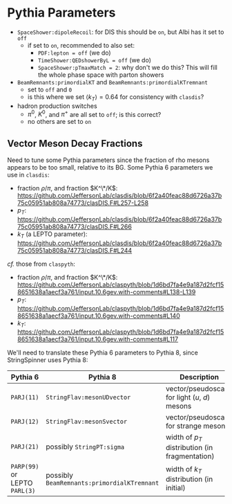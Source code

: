 # Pythia Parameters

- `SpaceShower:dipoleRecoil`: for DIS this should be `on`, but Albi has it set to `off`
  - if set to `on`, recommended to also set:
    - `PDF:lepton = off` (we do)
    - `TimeShower:QEDshowerByL = off` (we do)
    - `SpaceShower:pTmaxMatch = 2`: why don't we do this? This will fill the whole phase space with parton showers
- `BeamRemnants:primordialKT` and `BeamRemnants:primordialKTremnant`
  - set to `off` and `0`
  - is this where we set $\langle k_T \rangle = 0.64$ for consistency with `clasdis`?
- hadron production switches
  - $\pi^0$, $K^0$, and $\pi^+$ are all set to `off`; is this correct?
  - no others are set to `on`

## Vector Meson Decay Fractions

Need to tune some Pythia parameters since the fraction of rho mesons appears to be too small, relative to its BG. Some Pythia 6 parameters we use in `clasdis`:
- fraction $\rho/\pi$, and fraction $K^\*/K$: <https://github.com/JeffersonLab/clasdis/blob/6f2a40feac88d6726a37b75c05951ab808a74773/clasDIS.F#L257-L258>
- $p_T$: <https://github.com/JeffersonLab/clasdis/blob/6f2a40feac88d6726a37b75c05951ab808a74773/clasDIS.F#L266>
- $k_T$ (a LEPTO parameter): <https://github.com/JeffersonLab/clasdis/blob/6f2a40feac88d6726a37b75c05951ab808a74773/clasDIS.F#L244>

_cf._ those from `claspyth`:
- fraction $\rho/\pi$, and fraction $K^\*/K$: <https://github.com/JeffersonLab/claspyth/blob/1d6bd7fa4e9a187d2fcf158651638a1aecf3a761/input.10.6gev.with-comments#L138-L139>
- $p_T$: <https://github.com/JeffersonLab/claspyth/blob/1d6bd7fa4e9a187d2fcf158651638a1aecf3a761/input.10.6gev.with-comments#L140>
- $k_T$: <https://github.com/JeffersonLab/claspyth/blob/1d6bd7fa4e9a187d2fcf158651638a1aecf3a761/input.10.6gev.with-comments#L117>

We'll need to translate these Pythia 6 parameters to Pythia 8, since StringSpinner uses Pythia 8:

| Pythia 6                      | Pythia 8                                    | Description                                     |
| ---                           | ---                                         | ---                                             |
| `PARJ(11)`                    | `StringFlav:mesonUDvector`                  | vector/pseudoscalar for light ($u$, $d$) mesons |
| `PARJ(12)`                    | `StringFlav:mesonSvector`                   | vector/pseudoscalar for strange mesons          |
| `PARJ(21)`                    | possibly `StringPT:sigma`                   | width of $p_T$ distribution (in fragmentation)  |
| `PARP(99)` or LEPTO `PARL(3)` | possibly `BeamRemnants:primordialKTremnant` | width of $k_T$ distribution (in initial)        |
